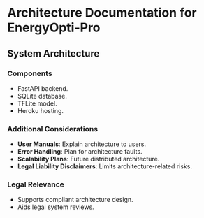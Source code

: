 # Architecture Documentation for EnergyOpti-Pro

## System Architecture

### Components
- FastAPI backend.
- SQLite database.
- TFLite model.
- Heroku hosting.

### Additional Considerations
- **User Manuals**: Explain architecture to users.
- **Error Handling**: Plan for architecture faults.
- **Scalability Plans**: Future distributed architecture.
- **Legal Liability Disclaimers**: Limits architecture-related risks.

### Legal Relevance
- Supports compliant architecture design.
- Aids legal system reviews.
